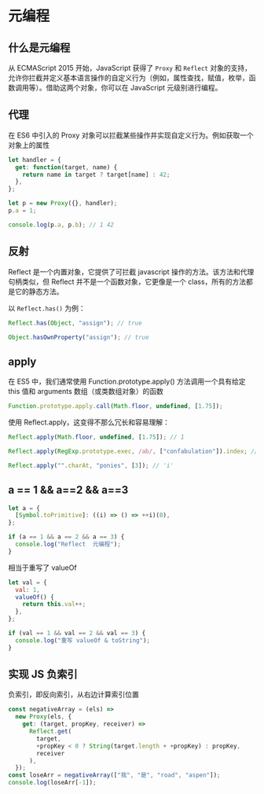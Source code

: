 # 元编程

## 什么是元编程

从 ECMAScript 2015 开始，JavaScript 获得了 `Proxy` 和 `Reflect` 对象的支持，允许你拦截并定义基本语言操作的自定义行为（例如，属性查找，赋值，枚举，函数调用等）。借助这两个对象，你可以在 JavaScript 元级别进行编程。

## 代理

在 ES6 中引入的 Proxy 对象可以拦截某些操作并实现自定义行为。例如获取一个对象上的属性

```js
let handler = {
  get: function(target, name) {
    return name in target ? target[name] : 42;
  },
};

let p = new Proxy({}, handler);
p.a = 1;

console.log(p.a, p.b); // 1 42
```

## 反射

Reflect 是一个内置对象，它提供了可拦截 javascript 操作的方法。该方法和代理句柄类似，但 Reflect 并不是一个函数对象，它更像是一个 class，所有的方法都是它的静态方法。

以 `Reflect.has()` 为例：

```js
Reflect.has(Object, "assign"); // true

Object.hasOwnProperty("assign"); // true
```

## apply

在 ES5 中，我们通常使用 Function.prototype.apply() 方法调用一个具有给定 this 值和 arguments 数组（或类数组对象）的函数

```js
Function.prototype.apply.call(Math.floor, undefined, [1.75]);
```

使用 Reflect.apply，这变得不那么冗长和容易理解：

```js
Reflect.apply(Math.floor, undefined, [1.75]); // 1

Reflect.apply(RegExp.prototype.exec, /ab/, ["confabulation"]).index; //4

Reflect.apply("".charAt, "ponies", [3]); // 'i'
```

## a == 1 && a==2 && a==3

```js
let a = {
  [Symbol.toPrimitive]: ((i) => () => ++i)(0),
};

if (a == 1 && a == 2 && a == 3) {
  console.log("Reflect  元编程");
}
```

相当于重写了 valueOf

```js
let val = {
  val: 1,
  valueOf() {
    return this.val++;
  },
};

if (val == 1 && val == 2 && val == 3) {
  console.log("重写 valueOf & toString");
}
```

## 实现 JS 负索引

负索引，即反向索引，从右边计算索引位置

```js
const negativeArray = (els) =>
  new Proxy(els, {
    get: (target, propKey, receiver) =>
      Reflect.get(
        target,
        +propKey < 0 ? String(target.length + +propKey) : propKey,
        receiver
      ),
  });
const loseArr = negativeArray(["我", "是", "road", "aspen"]);
console.log(loseArr[-1]);
```
